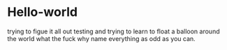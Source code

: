 # Hello-world
trying to figue it all out
testing and trying to learn to float a balloon around the world
what the fuck why name everything as odd as you can.
